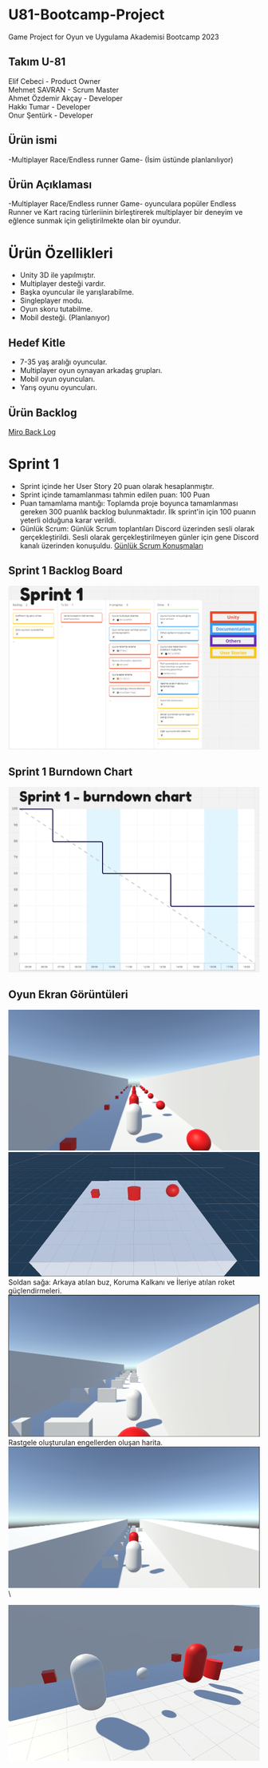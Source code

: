 # U81-Bootcamp-Project
Game Project for Oyun ve Uygulama Akademisi Bootcamp 2023
## Takım U-81
Elif Cebeci	- Product Owner\
Mehmet SAVRAN	- Scrum Master\
Ahmet Özdemir Akçay	- Developer\
Hakkı Tumar - Developer\
Onur Şentürk	- Developer
## Ürün ismi
-Multiplayer Race/Endless runner Game- (İsim üstünde planlanılıyor)
## Ürün Açıklaması
-Multiplayer Race/Endless runner Game- oyunculara popüler Endless Runner ve Kart racing türleriinin birleştirerek multiplayer bir deneyim ve eğlence sunmak için geliştirilmekte olan bir oyundur.
# Ürün Özellikleri
* Unity 3D ile yapılmıştır.
* Multiplayer desteği vardır.
* Başka oyuncular ile yarışlarabilme.
* Singleplayer modu.
* Oyun skoru tutabilme.
* Mobil desteği. (Planlanıyor)
## Hedef Kitle
* 7-35 yaş aralığı oyuncular.
* Multiplayer oyun oynayan arkadaş grupları.
* Mobil oyun oyuncuları.
* Yarış oyunu oyuncuları.
## Ürün Backlog
[Miro Back Log](https://miro.com/app/board/uXjVMBXI-IA=/)
# Sprint 1
* Sprint içinde her User Story 20 puan olarak hesaplanmıştır.
* Sprint içinde tamamlanması tahmin edilen puan: 100 Puan
* Puan tamamlama mantığı: Toplamda proje boyunca tamamlanması gereken 300 puanlık backlog bulunmaktadır. İlk sprint'in için 100 puanın yeterli olduğuna karar verildi.
* Günlük Scrum: Günlük Scrum toplantıları Discord üzerinden sesli olarak gerçekleştirildi. Sesli olarak gerçekleştirilmeyen günler için gene Discord kanalı üzerinden konuşuldu. [Günlük Scrum Konuşmaları](https://github.com/U81-Bootcamp/U81-Bootcamp-Project/blob/main/ProjectManagement/Sprint1/Sprint1%20Daily%20talks.pdf)
## Sprint 1 Backlog Board
![Alt text](https://github.com/U81-Bootcamp/U81-Bootcamp-Project/blob/main/ProjectManagement/Sprint1/Sprint%201%20Board.png)
## Sprint 1 Burndown Chart
![Alt text](https://github.com/U81-Bootcamp/U81-Bootcamp-Project/blob/main/ProjectManagement/Sprint1/Sprint%201%20Burndown%20chart.png)
## Oyun Ekran Görüntüleri
![Alt text](https://github.com/U81-Bootcamp/U81-Bootcamp-Project/blob/main/ProjectManagement/Sprint1/Sprint1%2001.png)
![Alt text](https://github.com/U81-Bootcamp/U81-Bootcamp-Project/blob/main/ProjectManagement/Sprint1/Sprint1%2002.png)\
Soldan sağa: Arkaya atılan buz, Koruma Kalkanı ve İleriye atılan roket güçlendirmeleri.
![Alt text](https://github.com/U81-Bootcamp/U81-Bootcamp-Project/blob/main/ProjectManagement/Sprint1/Sprint1%2003.png)\
Rastgele oluşturulan engellerden oluşan harita.
![Alt text](https://github.com/U81-Bootcamp/U81-Bootcamp-Project/blob/main/ProjectManagement/Sprint1/Sprint1%2004.png)\

![Alt text](https://github.com/U81-Bootcamp/U81-Bootcamp-Project/blob/main/ProjectManagement/Sprint1/Sprint1%2005.png)
